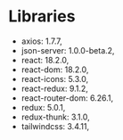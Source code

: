 # Libraries

- axios: 1.7.7,
- json-server: 1.0.0-beta.2,
- react: 18.2.0,
- react-dom: 18.2.0,
- react-icons: 5.3.0,
- react-redux: 9.1.2,
- react-router-dom: 6.26.1,
- redux: 5.0.1,
- redux-thunk: 3.1.0,
- tailwindcss: 3.4.11,
